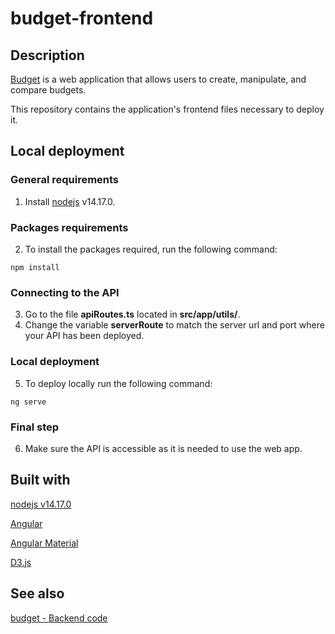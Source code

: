 # budget-frontend

## Description

[Budget](https://github.com/fsv2860/budget) is a web application that allows users to create, manipulate, and compare budgets.

This repository contains the application's frontend files necessary to deploy it.

## Local deployment

### General requirements

1. Install [nodejs](https://nodejs.org/) v14.17.0.

### Packages requirements

2. To install the packages required, run the following command:

```
npm install
```

### Connecting to the API

3. Go to the file **apiRoutes.ts** located in **src/app/utils/**.
4. Change the variable **serverRoute** to match the server url and port where your API has been deployed.

### Local deployment

5. To deploy locally run the following command:

```
ng serve
```

### Final step

6. Make sure the API is accessible as it is needed to use the web app.

## Built with

[nodejs v14.17.0](https://nodejs.org/)

[Angular](https://angular.io/)

[Angular Material](https://material.angular.io/)

[D3.js](https://d3js.org/)

## See also

[budget - Backend code](https://github.com/fsv2860/budget-backend)

